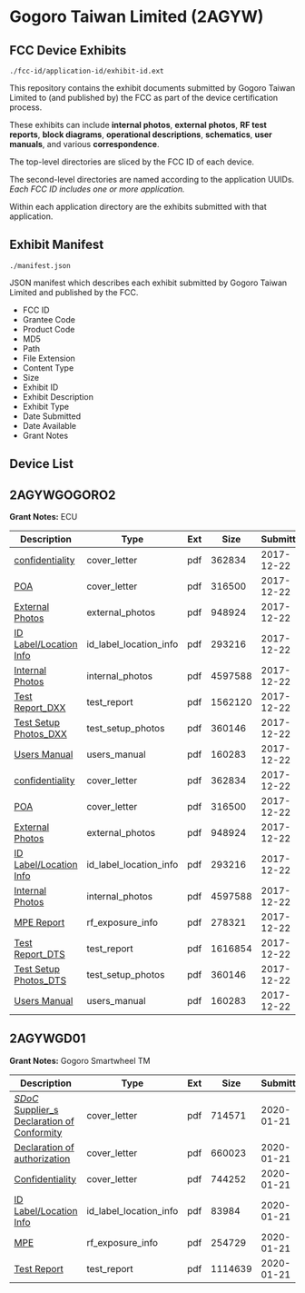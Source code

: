 # Gogoro Taiwan Limited (2AGYW)
## FCC Device Exhibits

```
./fcc-id/application-id/exhibit-id.ext
```

This repository contains the exhibit documents submitted by Gogoro Taiwan Limited to (and published by) the FCC as part of the device certification process.

These exhibits can include **internal photos**, **external photos**, **RF test reports**, **block diagrams**, **operational descriptions**, **schematics**, **user manuals**, and various **correspondence**.

The top-level directories are sliced by the FCC ID of each device.

The second-level directories are named according to the application UUIDs. *Each FCC ID includes one or more application.*

Within each application directory are the exhibits submitted with that application. 

## Exhibit Manifest

```
./manifest.json
```

JSON manifest which describes each exhibit submitted by Gogoro Taiwan Limited and published by the FCC.

- FCC ID
- Grantee Code
- Product Code
- MD5
- Path
- File Extension
- Content Type
- Size
- Exhibit ID
- Exhibit Description
- Exhibit Type
- Date Submitted
- Date Available
- Grant Notes

## Device List
## 2AGYWGOGORO2
**Grant Notes:** ECU

| Description | Type | Ext | Size | Submitted | Available |
| ----------- | ---- | --- | ---- | --------- | --------- |
| [confidentiality](2AGYWGOGORO2/9f50aaae64abc30d081b0c0e78159d09/3689228.pdf) | cover_letter | pdf | 362834 | 2017-12-22 | 2017-12-22 |
| [POA](2AGYWGOGORO2/9f50aaae64abc30d081b0c0e78159d09/3689229.pdf) | cover_letter | pdf | 316500 | 2017-12-22 | 2017-12-22 |
| [External Photos](2AGYWGOGORO2/9f50aaae64abc30d081b0c0e78159d09/3689245.pdf) | external_photos | pdf | 948924 | 2017-12-22 | 2018-02-05 |
| [ID Label/Location Info](2AGYWGOGORO2/9f50aaae64abc30d081b0c0e78159d09/3689248.pdf) | id_label_location_info | pdf | 293216 | 2017-12-22 | 2017-12-22 |
| [Internal Photos](2AGYWGOGORO2/9f50aaae64abc30d081b0c0e78159d09/3689246.pdf) | internal_photos | pdf | 4597588 | 2017-12-22 | 2018-02-05 |
| [Test Report_DXX](2AGYWGOGORO2/9f50aaae64abc30d081b0c0e78159d09/3689254.pdf) | test_report | pdf | 1562120 | 2017-12-22 | 2017-12-22 |
| [Test Setup Photos_DXX](2AGYWGOGORO2/9f50aaae64abc30d081b0c0e78159d09/3689251.pdf) | test_setup_photos | pdf | 360146 | 2017-12-22 | 2018-02-05 |
| [Users Manual](2AGYWGOGORO2/9f50aaae64abc30d081b0c0e78159d09/3689250.pdf) | users_manual | pdf | 160283 | 2017-12-22 | 2018-02-05 |
| [confidentiality](2AGYWGOGORO2/23c0379c86a61345a22f39a58a285697/3689228.pdf) | cover_letter | pdf | 362834 | 2017-12-22 | 2017-12-22 |
| [POA](2AGYWGOGORO2/23c0379c86a61345a22f39a58a285697/3689229.pdf) | cover_letter | pdf | 316500 | 2017-12-22 | 2017-12-22 |
| [External Photos](2AGYWGOGORO2/23c0379c86a61345a22f39a58a285697/3689245.pdf) | external_photos | pdf | 948924 | 2017-12-22 | 2018-02-05 |
| [ID Label/Location Info](2AGYWGOGORO2/23c0379c86a61345a22f39a58a285697/3689248.pdf) | id_label_location_info | pdf | 293216 | 2017-12-22 | 2017-12-22 |
| [Internal Photos](2AGYWGOGORO2/23c0379c86a61345a22f39a58a285697/3689246.pdf) | internal_photos | pdf | 4597588 | 2017-12-22 | 2018-02-05 |
| [MPE Report](2AGYWGOGORO2/23c0379c86a61345a22f39a58a285697/3689235.pdf) | rf_exposure_info | pdf | 278321 | 2017-12-22 | 2017-12-22 |
| [Test Report_DTS](2AGYWGOGORO2/23c0379c86a61345a22f39a58a285697/3689236.pdf) | test_report | pdf | 1616854 | 2017-12-22 | 2017-12-22 |
| [Test Setup Photos_DTS](2AGYWGOGORO2/23c0379c86a61345a22f39a58a285697/3689251.pdf) | test_setup_photos | pdf | 360146 | 2017-12-22 | 2018-02-05 |
| [Users Manual](2AGYWGOGORO2/23c0379c86a61345a22f39a58a285697/3689250.pdf) | users_manual | pdf | 160283 | 2017-12-22 | 2018-02-05 |
## 2AGYWGD01
**Grant Notes:** Gogoro Smartwheel TM

| Description | Type | Ext | Size | Submitted | Available |
| ----------- | ---- | --- | ---- | --------- | --------- |
| [_SDoC_ Supplier_s Declaration of Conformity](2AGYWGD01/897e602e1f9a2a8521cd62f059088db2/4603421.pdf) | cover_letter | pdf | 714571 | 2020-01-21 | 2020-01-21 |
| [Declaration of authorization](2AGYWGD01/897e602e1f9a2a8521cd62f059088db2/4603422.pdf) | cover_letter | pdf | 660023 | 2020-01-21 | 2020-01-21 |
| [Confidentiality](2AGYWGD01/897e602e1f9a2a8521cd62f059088db2/4603423.pdf) | cover_letter | pdf | 744252 | 2020-01-21 | 2020-01-21 |
| [ID Label/Location Info](2AGYWGD01/897e602e1f9a2a8521cd62f059088db2/4603414.pdf) | id_label_location_info | pdf | 83984 | 2020-01-21 | 2020-01-21 |
| [MPE](2AGYWGD01/897e602e1f9a2a8521cd62f059088db2/4603419.pdf) | rf_exposure_info | pdf | 254729 | 2020-01-21 | 2020-01-21 |
| [Test Report](2AGYWGD01/897e602e1f9a2a8521cd62f059088db2/4603420.pdf) | test_report | pdf | 1114639 | 2020-01-21 | 2020-01-21 |

